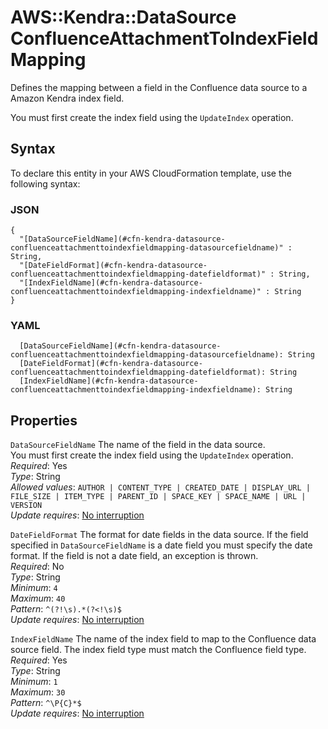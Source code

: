 # AWS::Kendra::DataSource ConfluenceAttachmentToIndexFieldMapping<a name="aws-properties-kendra-datasource-confluenceattachmenttoindexfieldmapping"></a>

Defines the mapping between a field in the Confluence data source to a Amazon Kendra index field\.

You must first create the index field using the `UpdateIndex` operation\. 

## Syntax<a name="aws-properties-kendra-datasource-confluenceattachmenttoindexfieldmapping-syntax"></a>

To declare this entity in your AWS CloudFormation template, use the following syntax:

### JSON<a name="aws-properties-kendra-datasource-confluenceattachmenttoindexfieldmapping-syntax.json"></a>

```
{
  "[DataSourceFieldName](#cfn-kendra-datasource-confluenceattachmenttoindexfieldmapping-datasourcefieldname)" : String,
  "[DateFieldFormat](#cfn-kendra-datasource-confluenceattachmenttoindexfieldmapping-datefieldformat)" : String,
  "[IndexFieldName](#cfn-kendra-datasource-confluenceattachmenttoindexfieldmapping-indexfieldname)" : String
}
```

### YAML<a name="aws-properties-kendra-datasource-confluenceattachmenttoindexfieldmapping-syntax.yaml"></a>

```
  [DataSourceFieldName](#cfn-kendra-datasource-confluenceattachmenttoindexfieldmapping-datasourcefieldname): String
  [DateFieldFormat](#cfn-kendra-datasource-confluenceattachmenttoindexfieldmapping-datefieldformat): String
  [IndexFieldName](#cfn-kendra-datasource-confluenceattachmenttoindexfieldmapping-indexfieldname): String
```

## Properties<a name="aws-properties-kendra-datasource-confluenceattachmenttoindexfieldmapping-properties"></a>

`DataSourceFieldName`  <a name="cfn-kendra-datasource-confluenceattachmenttoindexfieldmapping-datasourcefieldname"></a>
The name of the field in the data source\.   
You must first create the index field using the `UpdateIndex` operation\.   
*Required*: Yes  
*Type*: String  
*Allowed values*: `AUTHOR | CONTENT_TYPE | CREATED_DATE | DISPLAY_URL | FILE_SIZE | ITEM_TYPE | PARENT_ID | SPACE_KEY | SPACE_NAME | URL | VERSION`  
*Update requires*: [No interruption](https://docs.aws.amazon.com/AWSCloudFormation/latest/UserGuide/using-cfn-updating-stacks-update-behaviors.html#update-no-interrupt)

`DateFieldFormat`  <a name="cfn-kendra-datasource-confluenceattachmenttoindexfieldmapping-datefieldformat"></a>
The format for date fields in the data source\. If the field specified in `DataSourceFieldName` is a date field you must specify the date format\. If the field is not a date field, an exception is thrown\.  
*Required*: No  
*Type*: String  
*Minimum*: `4`  
*Maximum*: `40`  
*Pattern*: `^(?!\s).*(?<!\s)$`  
*Update requires*: [No interruption](https://docs.aws.amazon.com/AWSCloudFormation/latest/UserGuide/using-cfn-updating-stacks-update-behaviors.html#update-no-interrupt)

`IndexFieldName`  <a name="cfn-kendra-datasource-confluenceattachmenttoindexfieldmapping-indexfieldname"></a>
The name of the index field to map to the Confluence data source field\. The index field type must match the Confluence field type\.  
*Required*: Yes  
*Type*: String  
*Minimum*: `1`  
*Maximum*: `30`  
*Pattern*: `^\P{C}*$`  
*Update requires*: [No interruption](https://docs.aws.amazon.com/AWSCloudFormation/latest/UserGuide/using-cfn-updating-stacks-update-behaviors.html#update-no-interrupt)